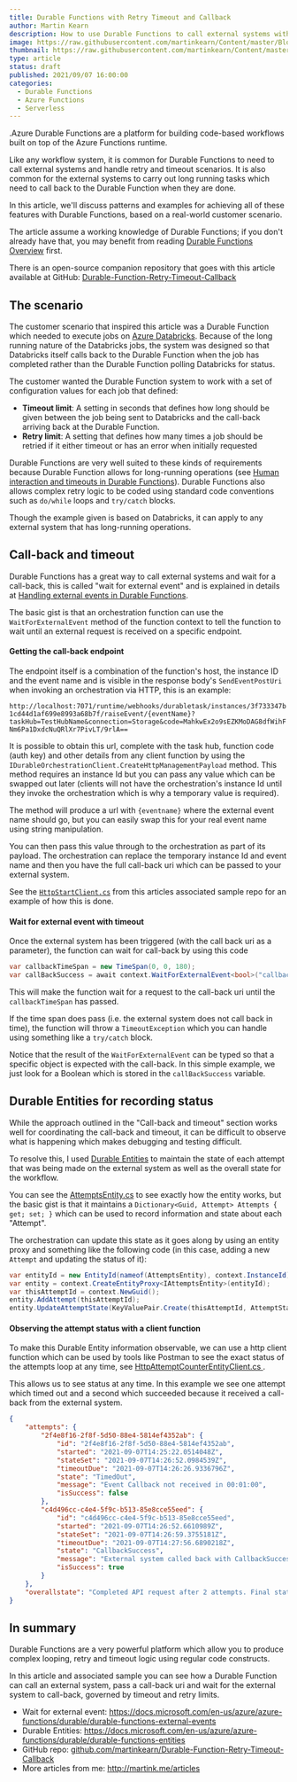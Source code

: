 ```yaml
---
title: Durable Functions with Retry Timeout and Callback
author: Martin Kearn
description: How to use Durable Functions to call external systems with retry and timeout loops, including waiting for the external system to call back and rehydrate the function.
image: https://raw.githubusercontent.com/martinkearn/Content/master/Blogs/Images/Retry.jpg
thumbnail: https://raw.githubusercontent.com/martinkearn/Content/master/Blogs/Images/Retry_thumb.jpg
type: article
status: draft
published: 2021/09/07 16:00:00
categories: 
  - Durable Functions
  - Azure Functions
  - Serverless
---
```


.Azure Durable Functions are a platform for building code-based workflows built on top of the Azure Functions runtime.

Like any workflow system, it is common for Durable Functions to need to call external systems and handle retry and timeout scenarios. It is also common for the external systems to carry out long running tasks which need to call back to the Durable Function when they are done.

In this article, we'll discuss patterns and examples for achieving all of these features with Durable Functions, based on a real-world customer scenario.

The article assume a working knowledge of Durable Functions; if you don't already have that, you may benefit from reading [Durable Functions Overview](https://docs.microsoft.com/en-us/azure/azure-functions/durable/durable-functions-overview?tabs=csharp) first.

There is an open-source companion repository that goes with this article available at GitHub:  [Durable-Function-Retry-Timeout-Callback](https://github.com/martinkearn/Durable-Function-Retry-Timeout-Callback)

## The scenario

The customer scenario that inspired this article was a Durable Function which needed to execute jobs on [Azure Databricks](https://docs.microsoft.com/en-us/azure/databricks/). Because of the long running nature of the Databricks jobs, the system was designed so that Databricks itself calls back to the Durable Function when the job has completed rather than the Durable Function polling Databricks for status.

The customer wanted the Durable Function system to work with a set of configuration values for each job that defined:

- **Timeout limit**: A setting in seconds that defines how long should be given between the job being sent to Databricks and the call-back arriving back at the Durable Function.
- **Retry limit**: A setting that defines how many times a job should be retried if it either timeout or has an error when initially requested

Durable Functions are very well suited to these kinds of requirements because Durable Function allows for long-running operations (see [Human interaction and timeouts in Durable Functions](https://docs.microsoft.com/en-us/azure/azure-functions/durable/durable-functions-phone-verification?tabs=csharp)). Durable Functions also allows complex retry logic to be coded using standard code conventions such as `do/while` loops and `try/catch` blocks.

Though the example given is based on Databricks, it can apply to any external system that has long-running operations.

## Call-back and timeout

Durable Functions has a great way to call external systems and wait for a call-back, this is called "wait for external event" and is explained in details at [Handling external events in Durable Functions](https://docs.microsoft.com/en-us/azure/azure-functions/durable/durable-functions-external-events?tabs=csharp).

The basic gist is that an orchestration function can use the `WaitForExternalEvent` method of the function context to tell the function to wait until an external request is received on a specific endpoint.

#### Getting the call-back endpoint

The endpoint itself is a combination of the function's host, the instance ID and the event name and is visible in the response body's `SendEventPostUri` when invoking an orchestration via HTTP, this is an example:

`http://localhost:7071/runtime/webhooks/durabletask/instances/3f733347b1cd44d1af699e8993a68b7f/raiseEvent/{eventName}?taskHub=TestHubName&connection=Storage&code=MahkwEx2o9sEZKMoDAG8dfWihFNm6Pa1DxdcNuQRlXr7PivLT/9rlA==`

It is possible to obtain this url, complete with the task hub, function code (auth key) and other details from any client function by using the `IDurableOrchestrationClient.CreateHttpManagementPayload` method. This method requires an instance Id but you can pass any value which can be swapped out later (clients will not have the orchestration's instance Id until they invoke the orchestration which is why a temporary value is required). 

The method will produce a url with `{eventname}` where the external event name should go, but you can easily swap this for your real event name using string manipulation.

You can then pass this value through to the orchestration as part of its payload. The orchestration can replace the temporary instance Id and event name and then you have the full call-back uri which can be passed to your external system.

See the [`HttpStartClient.cs`](https://github.com/martinkearn/Durable-Function-Retry-Timeout-Callback/blob/main/RetryTimeoutCallback/FunctionApp/Clients/HttpStartClient.cs) from this articles associated sample repo for an example of how this is done.

#### Wait for external event with timeout

Once the external system has been triggered (with the call back uri as a parameter), the function can wait for call-back by using this code

````c#
var callbackTimeSpan = new TimeSpan(0, 0, 180);
var callBackSuccess = await context.WaitForExternalEvent<bool>("callbackEventname", callbackTimeSpan);
````

This will make the function wait for a request to the call-back uri until the `callbackTimeSpan` has passed.

If the time span does pass (i.e. the external system does not call back in time), the function will throw a `TimeoutException` which you can handle using something like a `try/catch` block.

Notice that the result of the `WaitForExternalEvent` can be typed so that a specific object is expected with the call-back. In this simple example, we just look for a Boolean which is stored in the `callBackSuccess` variable.

## Durable Entities for recording status

While the approach outlined in the "Call-back and timeout" section works well for coordinating the call-back and timeout, it can be difficult to observe what is happening which makes debugging and testing difficult.

To resolve this, I used [Durable Entities](https://docs.microsoft.com/en-us/azure/azure-functions/durable/durable-functions-entities?tabs=csharp) to maintain the state of each attempt that was being made on the external system as well as the overall state for the workflow.

You can see the [AttemptsEntity.cs](https://github.com/martinkearn/Durable-Function-Retry-Timeout-Callback/blob/main/RetryTimeoutCallback/FunctionApp/Entities/AttemptsEntity.cs) to see exactly how the entity works, but the basic gist is that it maintains a `Dictionary<Guid, Attempt> Attempts { get; set; }` which can be used to record information and state about each "Attempt".

The orchestration can update this state as it goes along by using an entity proxy and something like the following code (in this case, adding a new `Attempt` and updating the status of it):

```c#
var entityId = new EntityId(nameof(AttemptsEntity), context.InstanceId);
var entity = context.CreateEntityProxy<IAttemptsEntity>(entityId);
var thisAttemptId = context.NewGuid();
entity.AddAttempt(thisAttemptId);
entity.UpdateAttemptState(KeyValuePair.Create(thisAttemptId, AttemptState.Executing));
```

#### Observing the attempt status with a client function

To make this Durable Entity information observable, we can use a http client function which can be used by tools like Postman to see the exact status of the attempts loop at any time, see [HttpAttemptCounterEntityClient.cs ](https://github.com/martinkearn/Durable-Function-Retry-Timeout-Callback/blob/main/RetryTimeoutCallback/FunctionApp/Clients/HttpAttemptCounterEntityClient.cs).

This allows us to see status at any time. In this example we see one attempt which timed out and a second which succeeded because it received a call-back from the external system.

```json
{
    "attempts": {
        "2f4e8f16-2f8f-5d50-88e4-5814ef4352ab": {
            "id": "2f4e8f16-2f8f-5d50-88e4-5814ef4352ab",
            "started": "2021-09-07T14:25:22.0514048Z",
            "stateSet": "2021-09-07T14:26:52.0984539Z",
            "timeoutDue": "2021-09-07T14:26:26.9336796Z",
            "state": "TimedOut",
            "message": "Event Callback not received in 00:01:00",
            "isSuccess": false
        },
        "c4d496cc-c4e4-5f9c-b513-85e8cce55eed": {
            "id": "c4d496cc-c4e4-5f9c-b513-85e8cce55eed",
            "started": "2021-09-07T14:26:52.6610989Z",
            "stateSet": "2021-09-07T14:26:59.3755181Z",
            "timeoutDue": "2021-09-07T14:27:56.6890218Z",
            "state": "CallbackSuccess",
            "message": "External system called back with CallbackSuccess",
            "isSuccess": true
        }
    },
    "overallstate": "Completed API request after 2 attempts. Final state CallbackSuccess, status text: External system called back with CallbackSuccess"
}
```

## In summary

Durable Functions are a very powerful platform which allow you to produce complex looping, retry and timeout logic using regular code constructs.

In this article and associated sample you can see how a Durable Function can call an external system, pass a call-back uri and wait for the external system to call-back, governed by timeout and retry limits.

- Wait for external event: https://docs.microsoft.com/en-us/azure/azure-functions/durable/durable-functions-external-events
- Durable Entities: https://docs.microsoft.com/en-us/azure/azure-functions/durable/durable-functions-entities
- GitHub repo: [github.com/martinkearn/Durable-Function-Retry-Timeout-Callback](https://github.com/martinkearn/Durable-Function-Retry-Timeout-Callback)
-   More articles from me: http://martink.me/articles

